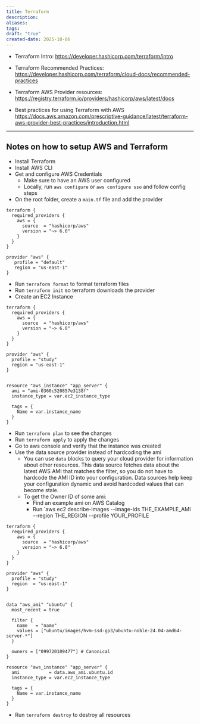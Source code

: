 ```yaml
---
title: Terraform
description:
aliases:
tags:
draft: "true"
created-date: 2025-10-06
---
```


- Terraform Intro: https://developer.hashicorp.com/terraform/intro

-  Terraform Recommended Practices: https://developer.hashicorp.com/terraform/cloud-docs/recommended-practices

- Terraform AWS Provider resources: https://registry.terraform.io/providers/hashicorp/aws/latest/docs

- Best practices for using Terraform with AWS https://docs.aws.amazon.com/prescriptive-guidance/latest/terraform-aws-provider-best-practices/introduction.html



---


## Notes on how to setup AWS and Terraform

- Install Terraform
- Install AWS CLI
- Get and configure AWS Credentials
	- Make sure to have an AWS user configured
	- Locally, run `aws configure` or `aws configure sso` and follow config steps
- On the root folder, create a `main.tf` file and add the provider
```
terraform {
  required_providers {
    aws = {
      source  = "hashicorp/aws"
      version = "~> 6.0"
    }
  }
}

provider "aws" {
   profile = "default"
   region = "us-east-1"
}

```
- Run `terraform format` to format terraform files
- Run `terraform init` so terraform downloads the provider
- Create an EC2 Instance
```
terraform {
  required_providers {
    aws = {
      source  = "hashicorp/aws"
      version = "~> 6.0"
    }
  }
}

provider "aws" {
  profile = "study"
  region = "us-east-1"
}


resource "aws_instance" "app_server" {
  ami = "ami-0360c520857e3138f"
  instance_type = var.ec2_instance_type

  tags = {
    Name = var.instance_name
  }
}
```
- Run `terraform plan` to see the changes
- Run `terraform apply` to apply the changes
- Go to aws console and verify that the instance was created
- Use the data source provider instead of hardcoding the ami
	- You can use `data` blocks to query your cloud provider for information about other resources. This data source fetches data about the latest AWS AMI that matches the filter, so you do not have to hardcode the AMI ID into your configuration. Data sources help keep your configuration dynamic and avoid hardcoded values that can become stale.
	- To get the Owner ID of some ami:
		- Find an example ami on AWS Catalog
		- Run `aws ec2 describe-images --image-ids THE_EXAMPLE_AMI --region THE_REGION --profile YOUR_PROFILE

```
terraform {
  required_providers {
    aws = {
      source  = "hashicorp/aws"
      version = "~> 6.0"
    }
  }
}

provider "aws" {
  profile = "study"
  region  = "us-east-1"
}


data "aws_ami" "ubuntu" {
  most_recent = true

  filter {
    name   = "name"
    values = ["ubuntu/images/hvm-ssd-gp3/ubuntu-noble-24.04-amd64-server-*"]
  }

  owners = ["099720109477"] # Canonical
}

resource "aws_instance" "app_server" {
  ami           = data.aws_ami.ubuntu.id
  instance_type = var.ec2_instance_type

  tags = {
    Name = var.instance_name
  }
}

```

- Run `terraform destroy` to destroy all resources